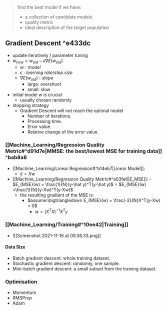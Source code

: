 > find the best model if we have:
> - a collection of candidate models
> - quality metric 
> - ideal description of the target population

## Gradient Descent ^e433dc

- update iteratively / parameter tuning
- $w_{new} = w_{old}-\epsilon ∇E(w_{old})$ 
	- $w: model$
	- $\epsilon: learning\ rate/step\ size$
	- $∇E(w_{old}): slope$
		- large: overshoot
		- small: slow
-  initial model $w$ is crucial
	- usually chosen randomly
- stopping strategy 
	- Gradient Descent will not reach the optimal model
		- Number of iterations.
		- Processing time. 
		- Error value. 
		- Relative change of the error value.

### [[Machine_Learning/Regression Quality Metric#^d91d7e|MMSE: the best/lowest MSE for training data]] ^bab8a8

- [[Machine_Learning/Linear Regression#^b14eb7|Linear Model]]:
	- $\hat y = Xw$
- [[Machine_Learning/Regression Quality Metric#^a03fa6|E_MSE]]:
		- $E_{MSE}(w) = \frac{1}{N}(y-\hat y)^T(y-\hat y)$
		= $E_{MSE}(w) =\frac{1}{N}(y-Xw)^T(y-Xw)$
	- the resulting gradient of the MSE is:
		- $assume:\bigtriangledown E_{MSE}(w) = \frac{-2}{N}X^T(y-Xw) = 0$
			-  $w =(X^TX)^{-1}X^Ty$
### [[Machine_Learning/Training#^10ee42|Training]]
- ![[Screenshot 2021-11-16 at 09.36.33.png]]
#### Data Size
- Batch gradient descent: whole training dataset. 
- Stochastic gradient descent: randomly, one sample. 
- Mini-batch gradient descent: a small subset from the training dataset.

### Optimisation
- Momentum
- RMSProp
- Adam


